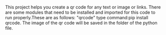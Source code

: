 This project helps you create a qr code for any text or image or links.
There are some modules that need to be installed and imported for this code to run properly.These are as follows:
"qrcode" type command:pip install qrcode.
The image of the qr code will be saved in the folder of the python file.
